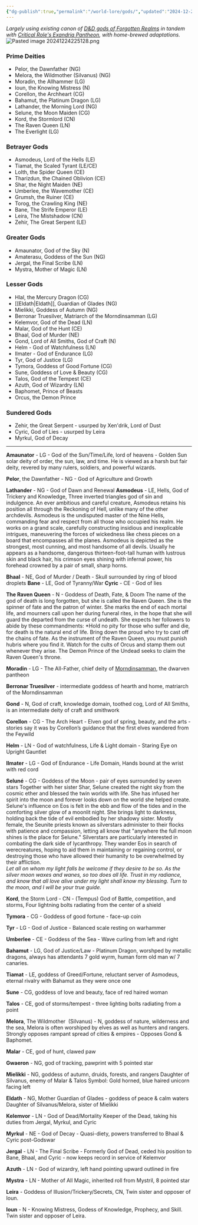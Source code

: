 ```yaml
---
{"dg-publish":true,"permalink":"/world-lore/gods/","updated":"2024-12-24T22:26:35.063-06:00"}
---
```


*Largely using existing canon of [D&D gods of Forgotten Realms](https://forgottenrealms.fandom.com/wiki/Faer%C3%BBnian_pantheon#Members) in tandem with [Critical Role's Exandria Pantheon](https://criticalrole.fandom.com/wiki/Deity), with home-brewed adaptations.*
![Pasted image 20241224225128.png](/img/user/Images/Pasted%20image%2020241224225128.png)
### Prime Deities
- Pelor, the Dawnfather (NG)
- Melora, the Wildmother (Silvanus) (NG)
- Moradin, the Allhammer (LG)
- Ioun, the Knowing Mistress (N)
- Corellon, the Archheart (CG)
- Bahamut, the Platinum Dragon (LG)
- Lathander, the Morning Lord (NG)
- Selune, the Moon Maiden (CG)
- Kord, the Stormlord (CN)
- The Raven Queen (LN)
- The Everlight (LG)
### Betrayer Gods
- Asmodeus, Lord of the Hells (LE)
- Tiamat, the Scaled Tyrant (LE/CE)
- Lolth, the Spider Queen (CE)
- Tharizdun, the Chained Oblivion (CE)
- Shar, the Night Maiden (NE)
- Umberlee, the Wavemother (CE)
- Grumsh, the Ruiner (CE)
- Torog, the Crawling King (NE)
- Bane, The Strife Emperor (LE)
- Leira, The Mistshadow (CN)
- Zehir, The Great Serpent (LE)
### Greater Gods
- Amaunator, God of the Sky (N)
- Amaterasu, Goddess of the Sun (NG)
- Jergal, the Final Scribe (LN)
- Mystra, Mother of Magic (LN)
### Lesser Gods
- Hlal, the Mercury Dragon (CG)
- [[Eldath\|Eldath]], Guardian of Glades (NG)
- Mielikki, Goddess of Autumn (NG)
- Berronar Truesilver, Matriarch of the Morndinsamman (LG)
- Kelemvor, God of the Dead (LN)
- Malar, God of the Hunt (CE)
- Bhaal, God of Murder (NE)
- Gond, Lord of All Smiths, God of Craft (N)
- Helm - God of Watchfulness (LN)
- Ilmater - God of Endurance (LG)
- Tyr, God of Justice (LG)
- Tymora, Goddess of Good Fortune (CG)
- Sune, Goddess of Love & Beauty (CG)
- Talos, God of the Tempest (CE)
- Azuth, God of Wizardry (LN)
- Baphomet, Prince of Beasts 
- Orcus, the Demon Prince

### Sundered Gods
- Zehir, the Great Serpent - usurped by Xen'drik, Lord of Dust
- Cyric, God of Lies -  usurped by Leira
- Myrkul, God of Decay

---

**Amaunator** - LG - God of the Sun/Time/Life, lord of heavens - Golden Sun solar deity of order, the sun, law, and time. He is viewed as a harsh but fair deity, revered by many rulers, soldiers, and powerful wizards. 

**Pelor**, the Dawnfather - NG - God of Agriculture and Growth

**Lathander** - NG - God of Dawn and Renewal
**Asmodeus** - LE, Hells, God of Trickery and Knowledge, Three inverted triangles 
	god of sin and indulgence. An ever ambitious and careful creature, Asmodeus retains his position all through the Reckoning of Hell, unlike many of the other archdevils. Asmodeus is the undisputed master of the Nine Hells, commanding fear and respect from all those who occupied his realm. He works on a grand scale, carefully constructing insidious and inexplicable intrigues, maneuvering the forces of wickedness like chess pieces on a board that encompasses all the planes. Asmodeus is depicted as the strongest, most cunning, and most handsome of all devils. Usually he appears as a handsome, dangerous thirteen-foot-tall human with lustrous skin and black hair, his crimson eyes shining with infernal power, his forehead crowned by a pair of small, sharp horns. 

**Bhaal** - NE, God of Murder / Death - Skull surrounded by ring of blood droplets
**Bane** - LE, God of Tyranny/War
**Cyric** - CE - God of lies

**The Raven Queen** - N - Goddess of Death, Fate, & Doom
	The name of the god of death is long forgotten, but she is called the Raven Queen. She is the spinner of fate and the patron of winter. She marks the end of each mortal life, and mourners call upon her during funeral rites, in the hope that she will guard the departed from the curse of undeath. She expects her followers to abide by these commandments:
		*Hold no pity for those who suffer and die, for death is the natural end of life.
		Bring down the proud who try to cast off the chains of fate. As the instrument of the Raven Queen, you must punish hubris where you find it.
		Watch for the cults of Orcus and stamp them out whenever they arise. The Demon Prince of the Undead seeks to claim the Raven Queen's throne.

**Moradin** - LG - The All-Father, chief deity of [Morndinsamman](https://forgottenrealms.fandom.com/wiki/Morndinsamman), the dwarven pantheon

**Berronar Truesilver** - intermediate goddess of hearth and home, matriarch of the Morndinsamman

**Gond** - N, God of craft, knowledge domain, toothed cog, Lord of All Smiths, is an intermediate deity of craft and smithwork

**Corellon** - CG - The Arch Heart - Elven god of spring, beauty, and the arts - stories say it was by Corellon’s guidance that the first elves wandered from the Feywild

**Helm** - LN - God of watchfulness, Life & Light domain - Staring Eye on Upright Gauntlet

**Ilmater** - LG - God of Endurance - Life Domain, Hands bound at the wrist with red cord

**Seluné** - CG - Goddess of the Moon - pair of eyes surrounded by seven stars
	Together with her sister Shar, Selune created the night sky from the cosmic ether and blessed the twin worlds with life. She has infused her spirit into the moon and forever looks down on the world she helped create. Selune's influence on Eos is felt in the ebb and flow of the tides and in the comforting silver glow of a moonlit night. She brings light to darkness, holding back the tide of evil embodied by her shadowy sister. Mostly female, the Seunite priests known as silverstars administer to their flocks with patience and compassion, letting all know that "anywhere the full moon shines is the place for Selune." Silverstars are particularly interested in combating the dark side of lycanthropy. They wander Eos in search of werecreatures, hoping to aid them in maintaining or regaining control, or destroying those who have allowed their humanity to be overwhelmed by their affliction.<br> 
	*Let all on whom my light falls be welcome if they desire to be so. As the silver moon waxes and wanes, so too does all life.
	Trust in my radiance, and know that all love alive under my light shall know my blessing. Turn to the moon, and I will be your true guide.*

**Kord**, the Storm Lord - CN - (Tempus) God of Battle, competition, and storms, Four lightning bolts radiating from the center of a shield 

**Tymora** - CG - Goddess of good fortune - face-up coin

**Tyr** - LG - God of Justice - Balanced scale resting on warhammer

**Umberlee** - CE - Goddess of the Sea - Wave curling from left and right

**Bahamut** - LG, God of Justice/Law - Platinum Dragon, worshped by metallic dragons, always has attendants 7 gold wyrm, human form old man w/ 7 canaries. 

**Tiamat** - LE, goddess of Greed/Fortune, reluctant server of Asmodeus, eternal rivalry with Bahamut as they were once one

**Sune** - CG, goddess of love and beauty, face of red haired woman

**Talos** - CE, god of storms/tempest - three lighting bolts radiating from a point

**Melora**, The Wildmother  (Silvanus) - N, goddess of nature, wilderness and the sea, Melora is often worshiped by elves as well as hunters and rangers. Strongly opposes rampant spread of cities & empires - Opposes Gond & Baphomet. 

**Malar** - CE, god of hunt, clawed paw

**Gwaeron** - NG, god of tracking, pawprint with 5 pointed star

**Mielikki** - NG, goddess of autumn, druids, forests, and rangers
Daughter of Silvanus, enemy of Malar & Talos
Symbol: Gold horned, blue haired unicorn facing left

**Eldath** - NG, Mother Guardian of Glades - goddess of peace & calm waters
Daughter of Silvanus/Melora, sister of Mielikki

**Kelemvor** - LN - God of Dead/Mortality
Keeper of the Dead, taking his duties from Jergal, Myrkul, and Cyric

**Myrkul** - NE - God of Decay - Quasi-diety, powers transferred to Bhaal & Cyric post-Godswar

**Jergal** - LN - The Final Scribe - Formerly God of Dead, ceded his position to Bane, Bhaal, and Cyric - now keeps record in service of Kelemvor 

**Azuth** - LN - God of wizardry, left hand pointing upward outlined in fire

**Mystra** - LN - Mother of All Magic, inherited roll from Mystril, 8 pointed star

**Leira** - Goddess of Illusion/Trickery/Secrets, CN, Twin sister and opposer of Ioun. 

**Ioun** - N - Knowing Mistress, Godess of Knowledge, Prophecy, and Skill. Twin sister and opposer of Leira.
